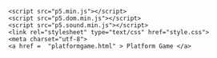 <!DOCTYPE html><html><head>
    <script src="p5.min.js"></script>
    <script src="p5.dom.min.js"></script>
    <script src="p5.sound.min.js"></script>
    <link rel="stylesheet" type="text/css" href="style.css">
    <meta charset="utf-8">
    <a href =  "platformgame.html" > Platform Game </a>

  </head>
  <body>
    <script src="sketch.js"></script>


</body></html>

